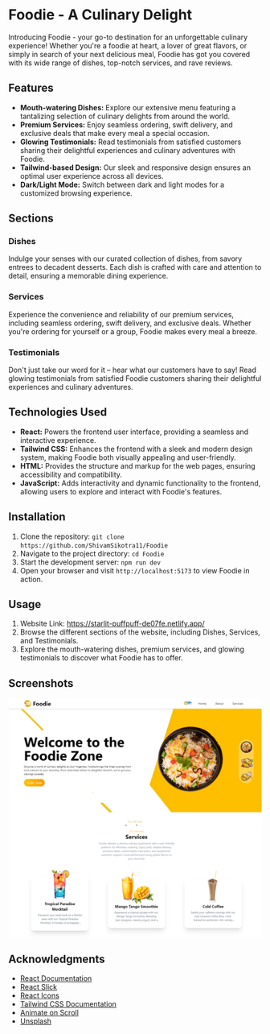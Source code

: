 # Foodie - A Culinary Delight

Introducing Foodie - your go-to destination for an unforgettable culinary experience! Whether you're a foodie at heart, a lover of great flavors, or simply in search of your next delicious meal, Foodie has got you covered with its wide range of dishes, top-notch services, and rave reviews.

## Features

- **Mouth-watering Dishes:** Explore our extensive menu featuring a tantalizing selection of culinary delights from around the world.
- **Premium Services:** Enjoy seamless ordering, swift delivery, and exclusive deals that make every meal a special occasion.
- **Glowing Testimonials:** Read testimonials from satisfied customers sharing their delightful experiences and culinary adventures with Foodie.
- **Tailwind-based Design:** Our sleek and responsive design ensures an optimal user experience across all devices.
- **Dark/Light Mode:** Switch between dark and light modes for a customized browsing experience.

## Sections

### Dishes

Indulge your senses with our curated collection of dishes, from savory entrees to decadent desserts. Each dish is crafted with care and attention to detail, ensuring a memorable dining experience.

### Services

Experience the convenience and reliability of our premium services, including seamless ordering, swift delivery, and exclusive deals. Whether you're ordering for yourself or a group, Foodie makes every meal a breeze.

### Testimonials

Don't just take our word for it – hear what our customers have to say! Read glowing testimonials from satisfied Foodie customers sharing their delightful experiences and culinary adventures.

## Technologies Used

- **React:** Powers the frontend user interface, providing a seamless and interactive experience.
- **Tailwind CSS:** Enhances the frontend with a sleek and modern design system, making Foodie both visually appealing and user-friendly.
- **HTML:** Provides the structure and markup for the web pages, ensuring accessibility and compatibility.
- **JavaScript:** Adds interactivity and dynamic functionality to the frontend, allowing users to explore and interact with Foodie's features.

## Installation

1. Clone the repository: `git clone https://github.com/ShivamSikotra11/Foodie`
2. Navigate to the project directory: `cd Foodie`
3. Start the development server: `npm run dev`
5. Open your browser and visit `http://localhost:5173` to view Foodie in action.

## Usage
1. Website Link: https://starlit-puffpuff-de07fe.netlify.app/
2. Browse the different sections of the website, including Dishes, Services, and Testimonials.
3. Explore the mouth-watering dishes, premium services, and glowing testimonials to discover what Foodie has to offer.


## Screenshots
![Appointment Page](hero.jpg)
![Appointment Page](section.png)


## Acknowledgments

- [React Documentation](https://reactjs.org/docs/getting-started.html)
- [React Slick](https://react-slick.neostack.com/)
- [React Icons](https://react-icons.github.io/react-icons/)
- [Tailwind CSS Documentation](https://tailwindcss.com/docs)
- [Animate on Scroll](https://michalsnik.github.io/aos/)
- [Unsplash](https://unsplash.com/) 
